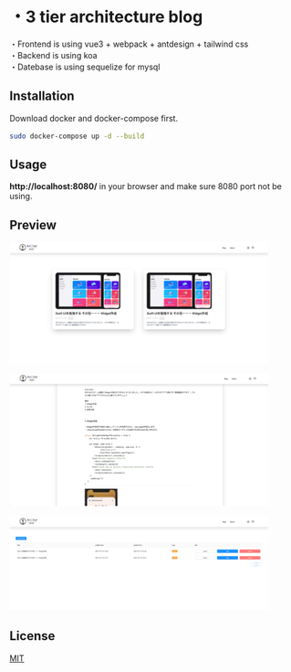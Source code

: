 
# ・3 tier architecture blog

・Frontend is using vue3 + webpack + antdesign + tailwind css  
・Backend is using koa  
・Datebase is using sequelize for mysql

## Installation

Download docker and docker-compose first.

```bash
sudo docker-compose up -d --build
```

## Usage
**http://localhost:8080/** in your browser and make sure 8080 port not be using.

## Preview
<img src="https://github.com/anchorWJ/Vue3Blog/blob/master/preview-1.png" width=90%>  
  
<img src="https://github.com/anchorWJ/Vue3Blog/blob/master/preview-2.png" width=90%>  　
  
<img src="https://github.com/anchorWJ/Vue3Blog/blob/master/preview-3.png" width=90%>  　
  

## License
[MIT](https://choosealicense.com/licenses/mit/)
